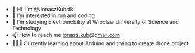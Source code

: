 - 👋 Hi, I’m @JonaszKubsik
- 👀 I’m interested in run and coding
- 🌱 I’m studying Electromobility at Wrocław University of Science and Technology
- 📫 How to reach me jonasz.kub@gmail.com
- 👩🏻‍💻 Currently learning about Arduino and trying to create drone project

<!---
JonaszKubsik/JonaszKubsik is a ✨ special ✨ repository because its `README.md` (this file) appears on your GitHub profile.
You can click the Preview link to take a look at your changes.
--->
